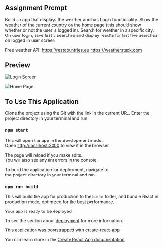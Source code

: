 ## Assignment Prompt

Build an app that displays the weather and has Login functionality. Show the weather of the current country on the home page (this should show whether or not the user is logged in). Search for weather in a specific city. On user login, save last 5 searches and display results for last five searches on logged in user screen

Free weather API:
https://restcountries.eu
https://weatherstack.com

## Preview

![Login Screen](https://i.imgur.com/DY3DW12.png)

![Home Page](https://i.imgur.com/KZeohlB.png)
## To Use This Application

Clone the project using the Git with the link in the current URL. Enter the project directory in your terminal and run
### `npm start`

This will open the app in the development mode.\
Open [http://localhost:3000](http://localhost:3000) to view it in the browser.

The page will reload if you make edits.\
You will also see any lint errors in the console.

To build the application for deployment, navigate to  
the project directory in your terminal and run
### `npm run build`

This will build the app for production to the `build` folder, and bundle React in production mode, optimized for the best performance.

Your app is ready to be deployed!

To see the section about [deployment](https://facebook.github.io/create-react-app/docs/deployment) for more information.

This application was bootstrapped with create-react-app

You can learn more in the [Create React App documentation](https://facebook.github.io/create-react-app/docs/getting-started).